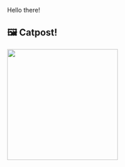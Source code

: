 Hello there!



## 🖼️ Catpost!

<sub>
    <img src="https://cdn2.thecatapi.com/images/db8.gif" height="256">
</sub>

